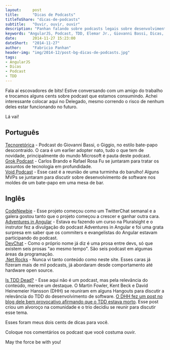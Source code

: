```yaml
---
layout:     post
title:      "Dicas de Podcasts"
titleToShare: "dicas-de-podcasts"
subtitle:   "Ouvir, ouvir, ouvir"
description: "Panhan falando sobre podcasts legais sobre desenvolvimento de software que ele anda escutando"
keywords: "AngularJS, Podcast, TDD, Elemar Jr., Giovanni Bassi, Dicas, Tecnoretorica, Void Podcast"
date:       2014-11-27 15:23:00
dateShort:  "2014-11-27"
author:     "Fabricio Panhan"
header-img: "img/2014-12/post-bg-dicas-de-podcasts.jpg"
tags:
- AngularJS
- Dicas
- Podcast
- TDD
---
```


<p>
    Fala aí escovadores de bits! Estive conversando com um amigo do trabalho e trocamos alguns cents sobre podcast que estamos consumindo. Achei interessante colocar aqui no Delegado, mesmo correndo o risco de nenhum deles estar funcionando no futuro.
</p>

<p>
    Lá vai!
</p>

<h2 class="section-heading">Português</h2>

<p>
    <a target="_blank" href="http://www.tecnoretorica.com.br/">Tecnoretórica</a> - Podcast do Giovanni Bassi, o Giggio, no estilo bate-papo descontraído. O cara é um earlier adopter nato, tudo o que tem de novidade, principalmente do mundo Microsoft é pauta deste podcast.
    <br />
    <a target="_blank" href="http://www.grokpodcast.com/">Grok Podcast</a> - Carlos Brando e Rafael Rosa Fu se juntaram para tratar os assuntos de tecnologia em profundidade.
    <br />
    <a target="_blank" href="http://voidpodcast.com/">Void Podcast</a> - Esse cast é a reunião de uma turminha do barulho! Alguns MVPs se juntaram para discutir sobre desenvolvimento de software nos moldes de um bate-papo em uma mesa de bar.
</p>


<h2 class="section-heading">Inglês</h2>

<p>
    <a target="_blank" href="http://www.codenewbie.org/podcast">CodeNewbie</a> - Esse projeto começou como um TwitterChat semanal e a galera gostou tanto que o projeto começou a crescer e ganhar outra cara.
    <br />
    <a target="_blank" href="http://devchat.tv/adventures-in-angular/">Adventures in Angular</a> - Estava eu fazendo um curso na Pluralsight e o instrutor fez a divulgação do podcast Adventures in Angular e foi uma grata surpresa em saber que os commiters e evangelistas do Angular estavam participando do podcast.
    <br />
    <a target="_blank" href="http://devchat.tv/">DevChat</a> - Como o próprio nome já diz é uma prosa entre devs, só que existem seis prosas "ao mesmo tempo". São seis podcast em algumas áreas da programação.
    <br />
    <a target="_blank" href="http://www.dotnetrocks.com/">.Net Rocks</a> - Nunca vi tanto conteúdo como neste site. Esses caras já fizeram mais de mil podcasts, já abordaram desde comportamento até hardware open source.
</p>

<p>
    <a target="_blank" href="http://martinfowler.com/articles/is-tdd-dead/">Is TDD Dead?</a> - Esse aqui não é um podcast, mas pela relevância do conteúdo, merece um destaque. O Martin Fowler, Kent Beck e David Heinemeier Hansson (DHH) se reuniram em alguns Hangouts para discutir a relevância do TDD do desenvolvimento de software. <a target="_blank" href="http://david.heinemeierhansson.com/2014/tdd-is-dead-long-live-testing.html">O DHH fez um post no blog dele bem provocativo afirmando que o TDD estava morto</a>. Esse post criou um alvoroço na comunidade e o trio decidiu se reunir para discutir esse tema.
</p>

<p>
    Esses foram meus dois cents de dicas para voc&ecirc;.
</p>

<p>
    Coloque nos comentários os podcast que você costuma ouvir.
</p>

<p>
    May the force be with you!
</p>

